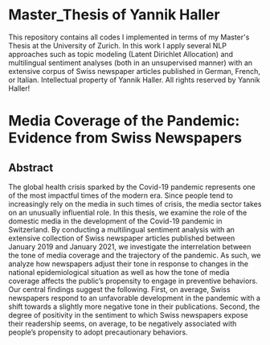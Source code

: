 # Master_Thesis of Yannik Haller

This repository contains all codes I implemented in terms of my Master's Thesis at the University of Zurich. In this work I apply several NLP approaches such as topic modeling (Latent Dirichlet Allocation) and multilingual sentiment analyses (both in an unsupervised manner) with an extensive corpus of Swiss newspaper articles published in German, French, or Italian.
Intellectual property of Yannik Haller. All rights reserved by Yannik Haller!

# Media Coverage of the Pandemic: Evidence from Swiss Newspapers
## Abstract
The global health crisis sparked by the Covid-19 pandemic represents one of the most impactful times of the modern era. Since people tend to increasingly rely on the media in such times of crisis, the media sector takes on an unusually influential role. In this thesis, we examine the role of the domestic media in the development of the Covid-19 pandemic in Switzerland. By conducting a multilingual sentiment analysis with an extensive collection of Swiss newspaper articles published between January 2019 and January 2021, we investigate the interrelation between the tone of media coverage and the trajectory of the pandemic. As such, we analyze how newspapers adjust their tone in response to changes in the national epidemiological situation as well as how the tone of media coverage affects the public’s propensity to engage in preventive behaviors. Our central findings suggest the following. First, on average, Swiss newspapers respond to an unfavorable development in the pandemic with a shift towards a slightly more negative tone in their publications. Second, the degree of positivity in the sentiment to which Swiss newspapers expose their readership seems, on average, to be negatively associated with people’s propensity to adopt precautionary behaviors.
